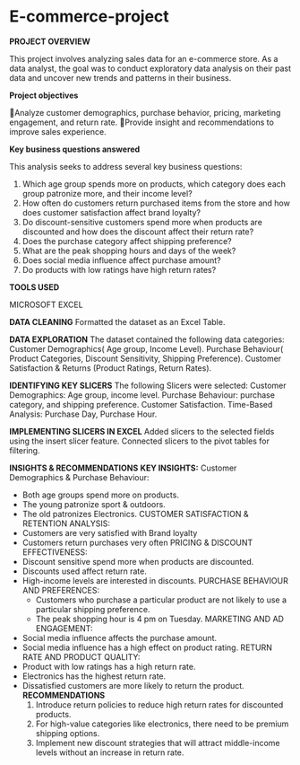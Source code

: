 # E-commerce-project
**PROJECT OVERVIEW**

This project involves analyzing sales data for an e-commerce store. As a data analyst, the goal  was to conduct exploratory data analysis on their past data and uncover new trends  and patterns in their business.

**Project objectives**

Analyze customer demographics, purchase  behavior, pricing, marketing engagement, and return rate.
Provide insight and recommendations to improve sales experience.

**Key business questions answered**

This analysis seeks to address several key business questions:

1. Which age group spends more on products, which category does each group patronize more, and their income level?
2. How often do customers return purchased items from the store and how does customer satisfaction affect brand loyalty?
3. Do discount-sensitive customers spend more when products are discounted and how does the discount affect their return rate?
4. Does the purchase category affect shipping preference?
5. What are the peak shopping hours and days of the week?
6. Does social media influence affect purchase amount?
7. Do products with low ratings have high return rates?
   
**TOOLS USED**

MICROSOFT EXCEL

**DATA CLEANING**
Formatted the dataset as an Excel Table.

**DATA EXPLORATION**
The dataset contained the following data categories:
Customer Demographics( Age group, Income Level).
Purchase Behaviour( Product Categories, Discount Sensitivity, Shipping Preference).
Customer Satisfaction & Returns (Product Ratings, Return Rates).

**IDENTIFYING KEY SLICERS**
The following Slicers were selected:
Customer Demographics: Age group, income level.
Purchase Behaviour: purchase category, and shipping preference.
Customer Satisfaction.
Time-Based Analysis: Purchase Day, Purchase Hour.

**IMPLEMENTING SLICERS IN EXCEL**
Added slicers to the selected fields using the insert slicer feature.
Connected slicers to the pivot tables for filtering.

**INSIGHTS & RECOMMENDATIONS**
**KEY INSIGHTS:**
Customer Demographics & Purchase Behaviour:
* Both age groups spend more on products.
*  The young patronize sport & outdoors.
*  The old patronizes Electronics.
CUSTOMER SATISFACTION & RETENTION ANALYSIS:
* Customers are very satisfied with Brand loyalty
* Customers return purchases very often
 PRICING & DISCOUNT EFFECTIVENESS:
* Discount sensitive spend more when products are discounted.
* Discounts used affect return rate.
* High-income levels are interested in discounts.
 PURCHASE BEHAVIOUR AND PREFERENCES:
  * Customers who purchase a particular product are not likely to use a particular shipping preference.
  * The peak shopping hour is 4 pm on Tuesday.
  MARKETING AND AD ENGAGEMENT:
* Social media influence affects the purchase amount.
* Social media influence has a high effect on product rating.
RETURN RATE AND PRODUCT QUALITY:
* Product with low ratings has a high return rate.
* Electronics has the highest return rate.
* Dissatisfied customers are more likely to return the product.
  **RECOMMENDATIONS**
  1. Introduce return policies to reduce high return rates for discounted products.
  2. For high-value categories like electronics, there need to be premium shipping options.
  3. Implement new discount strategies that will attract middle-income levels without an increase in return rate.
